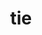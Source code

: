 ---
category: 3-letters
denotation: null
name: tie
reference_link: https://www.etymonline.com/word/tie
root_language: null
root_name: null
title: tie
type: free
word_sums:
- respelling: tie
  sum: 'Tie + '
---